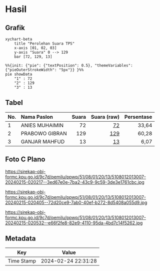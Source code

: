 # Hasil

## Grafik

```mermaid
xychart-beta
    title "Perolehan Suara TPS"
    x-axis [01, 02, 03]
    y-axis "Suara" 0 --> 129
    bar [72, 129, 13]
```

```mermaid
%%{init: {"pie": {"textPosition": 0.5}, "themeVariables": {"pieOuterStrokeWidth": "5px"}} }%%
pie showData
    "1" : 72
    "2" : 129
    "3" : 13
```

## Tabel

| No. | Nama Paslon    | Suara | Suara (raw) | Persentase |
|:--- |:-------------- | -----:| -----------:| ----------:|
| 1   | ANIES MUHAIMIN | 72    | [72][p-1]   | 33,64      |
| 2   | PRABOWO GIBRAN | 129   | [129][p-2]  | 60,28      |
| 3   | GANJAR MAHFUD  | 13    | [13][p-3]   | 6,07       |


[p-1]: https://github.com/gigit-pemilu/pemilu-2024-51-bali/blob/main/pilpres/hitung-suara/sub/51-bali/sub/08-buleleng/sub/01-gerokgak/sub/2013-celukanbawang/sub/007-tps/sub/paslon-1.txt
[p-2]: https://github.com/gigit-pemilu/pemilu-2024-51-bali/blob/main/pilpres/hitung-suara/sub/51-bali/sub/08-buleleng/sub/01-gerokgak/sub/2013-celukanbawang/sub/007-tps/sub/paslon-2.txt
[p-3]: https://github.com/gigit-pemilu/pemilu-2024-51-bali/blob/main/pilpres/hitung-suara/sub/51-bali/sub/08-buleleng/sub/01-gerokgak/sub/2013-celukanbawang/sub/007-tps/sub/paslon-3.txt

## Foto C Plano

https://sirekap-obj-formc.kpu.go.id/9c7d/pemilu/ppwp/51/08/01/20/13/5108012013007-20240215-020217--3ed67e0e-7ba2-43c9-9c59-3de3e1761cbc.jpg

https://sirekap-obj-formc.kpu.go.id/9c7d/pemilu/ppwp/51/08/01/20/13/5108012013007-20240215-020405--72d20ce9-7ab0-40ef-b272-8d5408a055d9.jpg

https://sirekap-obj-formc.kpu.go.id/9c7d/pemilu/ppwp/51/08/01/20/13/5108012013007-20240215-020532--e66f2fe8-82e9-4110-95da-4bd7c14f5262.jpg


## Metadata

| Key        | Value               |
| ---------- | ------------------- |
| Time Stamp | 2024-02-24 22:31:28 |



